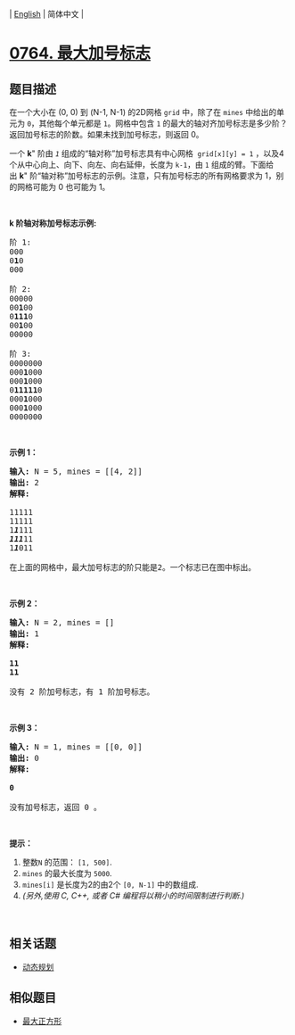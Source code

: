 
| [English](README_EN.md) | 简体中文 |
# [0764. 最大加号标志](https://leetcode-cn.com/problems/largest-plus-sign/)
## 题目描述
<p>在一个大小在 (0, 0) 到 (N-1, N-1) 的2D网格&nbsp;<code>grid</code>&nbsp;中，除了在&nbsp;<code>mines</code>&nbsp;中给出的单元为&nbsp;<code>0</code>，其他每个单元都是&nbsp;<code>1</code>。网格中包含&nbsp;<code>1</code>&nbsp;的最大的轴对齐加号标志是多少阶？返回加号标志的阶数。如果未找到加号标志，则返回 0。</p>

<p>一个&nbsp;<strong>k</strong>&quot; 阶由&nbsp;<em><code>1</code></em>&nbsp;组成的&ldquo;轴对称&rdquo;加号标志具有中心网格&nbsp;&nbsp;<code>grid[x][y] = 1</code>&nbsp;，以及4个从中心向上、向下、向左、向右延伸，长度为&nbsp;<code>k-1</code>，由&nbsp;<code>1</code>&nbsp;组成的臂。下面给出&nbsp;<strong>k</strong>&quot; 阶&ldquo;轴对称&rdquo;加号标志的示例。注意，只有加号标志的所有网格要求为 1，别的网格可能为 0 也可能为 1。</p>

<p>&nbsp;</p>

<p><strong>k 阶轴对称加号标志示例:</strong></p>

<pre>
阶 1:
000
0<strong>1</strong>0
000

阶 2:
00000
00<strong>1</strong>00
0<strong>111</strong>0
00<strong>1</strong>00
00000

阶 3:
0000000
000<strong>1</strong>000
000<strong>1</strong>000
0<strong>11111</strong>0
000<strong>1</strong>000
000<strong>1</strong>000
0000000
</pre>

<p>&nbsp;</p>

<p><strong>示例 1：</strong></p>

<pre>
<strong>输入:</strong> N = 5, mines = [[4, 2]]
<strong>输出:</strong> 2
<strong>解释:
</strong>
11111
11111
1<em><strong>1</strong></em>111
<em><strong>111</strong></em>11
1<em><strong>1</strong></em>011

在上面的网格中，最大加号标志的阶只能是2。一个标志已在图中标出。
</pre>

<p>&nbsp;</p>

<p><strong>示例 2：</strong></p>

<pre>
<strong>输入:</strong> N = 2, mines = []
<strong>输出:</strong> 1
<strong>解释:

11
11
</strong>
没有 2 阶加号标志，有 1 阶加号标志。
</pre>

<p>&nbsp;</p>

<p><strong>示例 3：</strong></p>

<pre>
<strong>输入:</strong> N = 1, mines = [[0, 0]]
<strong>输出:</strong> 0
<strong>解释:

0
</strong>
没有加号标志，返回 0 。
</pre>

<p>&nbsp;</p>

<p><strong>提示：</strong></p>

<ol>
	<li>整数<code>N</code> 的范围：&nbsp;<code>[1, 500]</code>.</li>
	<li><code>mines</code> 的最大长度为&nbsp;<code>5000</code>.</li>
	<li><code>mines[i]</code> 是长度为2的由2个&nbsp;<code>[0, N-1]</code>&nbsp;中的数组成.</li>
	<li><em>(另外,使用 C, C++, 或者&nbsp;C# 编程将以稍小的时间限制进行​​判断.)</em></li>
</ol>

<p>&nbsp;</p>

## 相关话题
- [动态规划](https://leetcode-cn.com/tag/dynamic-programming)
## 相似题目
- [最大正方形](../maximal-square/README.md)
